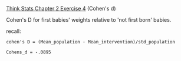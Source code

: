 [Think Stats Chapter 2 Exercise 4](http://greenteapress.com/thinkstats2/html/thinkstats2003.html#toc24) (Cohen's d)

Cohen's D for first babies' weights relative to 'not first born' babies. 

recall:

    cohen's D = (Mean_population - Mean_intervention)/std_population

    Cohens_d = -.0895
